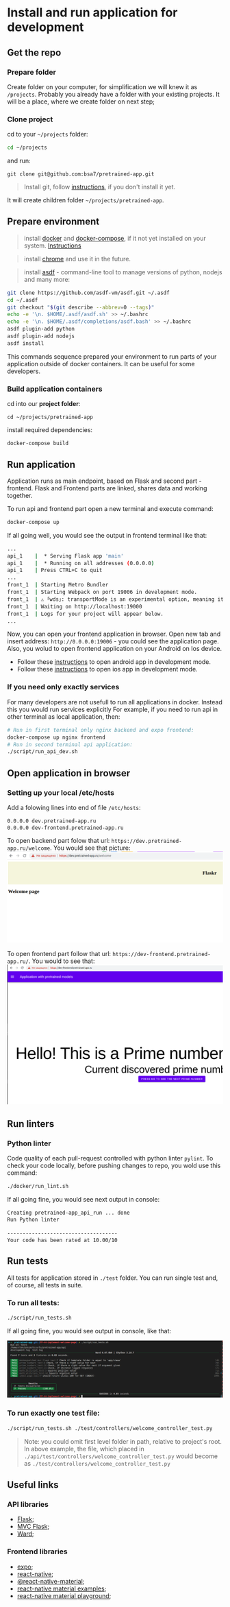 # Install and run application for development

## Get the repo

### Prepare folder
Create folder on your computer, for simplification we will knew it as `/projects`. Probably you already have a folder with your existing projects. It will be a place, where we create folder on next step;

### Clone project
cd to your `~/projects` folder:
```bash
cd ~/projects
```

and run:
```
git clone git@github.com:bsa7/pretrained-app.git
```

> Install git, follow [instructions](https://www.atlassian.com/git/tutorials/install-git), if you don't install it yet.

It will create children folder `~/projects/pretrained-app`.

## Prepare environment
> install [docker](https://docs.docker.com/engine/install/) and [docker-compose](https://docs.docker.com/compose/install/), if it not yet installed on your system. [Instructions]()

> install [chrome](https://www.google.com/chrome/) and use it in the future.

> install [asdf](https://asdf-vm.com/) - command-line tool to manage versions of python, nodejs and many more:
```bash
git clone https://github.com/asdf-vm/asdf.git ~/.asdf
cd ~/.asdf
git checkout "$(git describe --abbrev=0 --tags)"
echo -e '\n. $HOME/.asdf/asdf.sh' >> ~/.bashrc
echo -e '\n. $HOME/.asdf/completions/asdf.bash' >> ~/.bashrc
asdf plugin-add python
asdf plugin-add nodejs
asdf install
```
This commands sequence prepared your environment to run parts of your application outside of docker containers. It can be useful for some developers.

### Build application containers
cd into our **project folder**:

```
cd ~/projects/pretrained-app
```

install required dependencies:
```
docker-compose build
```

## <a name="run-application"></a>Run application
Application runs as main endpoint, based on Flask and second part - frontend. Flask and Frontend parts are linked, shares data and working together.

To run api and frontend part open a new terminal and execute command:
```bash
docker-compose up
```
If all going well, you would see the output in frontend terminal like that:
```bash
...
api_1    |  * Serving Flask app 'main'
api_1    |  * Running on all addresses (0.0.0.0)
api_1    | Press CTRL+C to quit
...
front_1  | Starting Metro Bundler
front_1  | Starting Webpack on port 19006 in development mode.
front_1  | ⚠ ｢wds｣: transportMode is an experimental option, meaning its usage could potentially change without warning
front_1  | Waiting on http://localhost:19000
front_1  | Logs for your project will appear below.
...
```
Now, you can open your frontend application in browser. Open new tab and insert address: `http://0.0.0.0:19006` - you could see the application page.
Also, you wolud to open frontend application on your Android on Ios device.
* Follow these [instructions](./mobile-development.md#android) to open android app in development mode.
* Follow these [instructions](./mobile-development.md#ios) to open ios app in development mode.

### If you need only exactly services
For many developers are not usefull to run all applications in docker. Instead this you would run services explicitly
For example, if you need to run api in other terminal as local application, then:
```bash
# Run in first terminal only nginx backend and expo frontend:
docker-compose up nginx frontend
# Run in second terminal api application:
./script/run_api_dev.sh
```

## Open application in browser
### Setting up your local /etc/hosts
Add a folowing lines into end of file `/etc/hosts`:
```
0.0.0.0 dev.pretrained-app.ru
0.0.0.0 dev-frontend.pretrained-app.ru
```

To open backend part folow that url: `https://dev.pretrained-app.ru/welcome`. You would see that picture:
![Backend Welcome page](./assets/backend-welcome-page.png)

To open frontend part follow that url: `https://dev-frontend.pretrained-app.ru/`. You would to see that:
![Frontend Index page](./assets/frontend-welcome-page.png)

## Run linters
### Python linter
Code quality of each pull-request controlled with python linter `pylint`.
To check your code locally, before pushing changes to repo, you wold use this command:
```bash
./docker/run_lint.sh
```
If all going fine, you would see next output in console:
```
Creating pretrained-app_api_run ... done
Run Python linter

------------------------------------
Your code has been rated at 10.00/10
```

## Run tests
All tests for application stored in `./test` folder. You can run single test and, of course, all tests in suite.

### To run all tests:
```bash
./script/run_tests.sh
```

If all going fine, you would see output in console, like that:

![Ward success results example](./assets/ward-results-demo.png)

### To run exactly one test file:
```bash
./script/run_tests.sh ./test/controllers/welcome_controller_test.py
```
> Note: you could omit first level folder in path, relative to project's root. In above example, the file, which placed in `./api/test/controllers/welcome_controller_test.py` would become as `./test/controllers/welcome_controller_test.py`


## Useful links
### API libraries
* [Flask](https://flask.palletsprojects.com/en/2.2.x/);
* [MVC Flask](https://github.com/marcuxyz/mvc-flask);
* [Ward](https://ward.readthedocs.io/en/latest/);


### Frontend libraries
* [expo](https://docs.expo.dev/);
* [react-native](https://reactnative.dev/);
* [@react-native-material](https://www.react-native-material.com/docs/components/button);
* [react-native material examples](https://example.react-native-material.com/);
* [react-native material playground](https://snack.expo.dev/);
